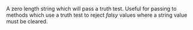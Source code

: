 A zero length string which will pass a truth test. Useful for passing to methods
which use a truth test to reject <i>falsy</i> values where a string value must be cleared.
